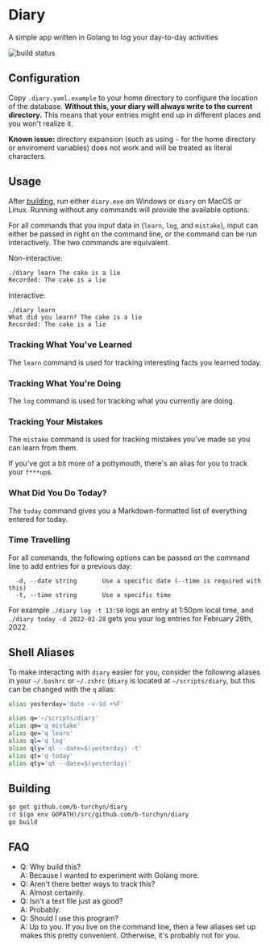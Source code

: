 # Diary

A simple app written in Golang to log your day-to-day activities

![build status](https://github.com/b-turchyn/diary/actions/workflows/go.yml/badge.svg)

## Configuration

Copy `.diary.yaml.example` to your home directory to configure the location of the database.
**Without this, your diary will always write to the current directory.** This means that your
entries might end up in different places and you won't realize it.

**Known issue:** directory expansion (such as using `~` for the home directory or enviroment
variables) does not work and will be treated as literal characters.

## Usage

After [building](#building), run either `diary.exe` on Windows or `diary` on MacOS or Linux.
Running without any commands will provide the available options.

For all commands that you input data in (`learn`, `log`, and `mistake`), input can either be
passed in right on the command line, or the command can be run interactively. The two commands
are equivalent.

Non-interactive:
```bash
./diary learn The cake is a lie
Recorded: The cake is a lie
```

Interactive:
```
./diary learn
What did you learn? The cake is a lie
Recorded: The cake is a lie
```

### Tracking What You've Learned

The `learn` command is used for tracking interesting facts you learned today.

### Tracking What You're Doing

The `log` command is used for tracking what you currently are doing.

### Tracking Your Mistakes

The `mistake` command is used for tracking mistakes you've made so you can learn from them.

If you've got a bit more of a pottymouth, there's an alias for you to track your `f***up`s.

### What Did You Do Today?

The `today` command gives you a Markdown-formatted list of everything entered for today.

### Time Travelling

For all commands, the following options can be passed on the command line to add entries for a
previous day:
```
  -d, --date string       Use a specific date (--time is required with this)
  -t, --time string       Use a specific time
```

For example `./diary log -t 13:50` logs an entry at 1:50pm local time, and
`./diary today -d 2022-02-28` gets you your log entries for February 28th, 2022.

## Shell Aliases

To make interacting with `diary` easier for you, consider the following aliases in your `~/.bashrc`
or `~/.zshrc` (`diary` is located at `~/scripts/diary`, but this can be changed with the `q` alias:

```bash
alias yesterday='date -v-1d +%F'

alias q='~/scripts/diary'
alias qm='q mistake'
alias qe='q learn'
alias ql='q log'
alias qly='ql --date=$(yesterday) -t'
alias qt='q today'
alias qty='qt --date=$(yesterday)'
```

## Building

```bash
go get github.com/b-turchyn/diary
cd $(go env GOPATH)/src/github.com/b-turchyn/diary
go build
```

## FAQ

* Q: Why build this?<br>
  A: Because I wanted to experiment with Golang more.
* Q: Aren't there better ways to track this?<br>
  A: Almost certainly.
* Q: Isn't a text file just as good?<br>
  A: Probably.
* Q: Should I use this program?<br>
  A: Up to you. If you live on the command line, then a few aliases set up makes this pretty
     convenient. Otherwise, it's probably not for you.

